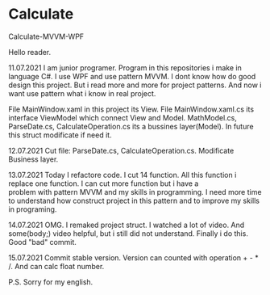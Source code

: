 # Calculate
Calculate-MVVM-WPF


Hello reader.

11.07.2021 I am junior programer. Program in this repositories i make in language C#. I use WPF and use pattern MVVM. 
I dont know how do good design this project. But i read more and more for project patterns. And now i want use pattern what i know in real project.


File MainWindow.xaml in this project its View. 
File MainWindow.xaml.cs its interface ViewModel which connect View and Model. 
MathModel.cs, ParseDate.cs, CalculateOperation.cs its a bussines layer(Model).
In future this struct modificate if need it.

12.07.2021 Cut file: ParseDate.cs, CalculateOperation.cs. Modificate Business layer.

13.07.2021 Today I refactore code. I cut 14 function. All this function i replace one function. I can cut more function but i have a  
           problem with pattern MVVM and my skills in programming. I need more time to understand how construct project in this pattern and 
           to improve my skills in programing.
           
14.07.2021 OMG. I remaked project struct. I watched a lot of video. And some(body;) video helpful, but i still did not understand.
           Finally i do this. Good "bad" commit.
           
15.07.2021 Commit stable version. Version can counted with operation + - * /. And can calc float number.
           
           
P.S. Sorry for my english.
